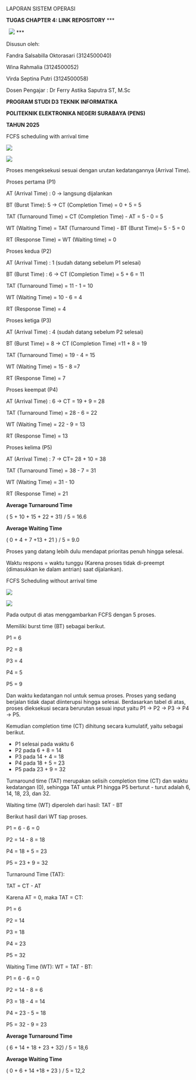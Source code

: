 LAPORAN SISTEM OPERASI

**TUGAS CHAPTER 4: LINK REPOSITORY**
\***


` `***![](Aspose.Words.6b42141f-8a9f-4e7d-8d67-441991e90cc6.001.png)***
\***


Disusun oleh:

Fandra Salsabilla Oktorasari 	(3124500040)

Wina Rahmalia 			(3124500052)

Virda Septina Putri 			(3124500058)

Dosen Pengajar  	: Dr Ferry Astika Saputra ST, M.Sc





**PROGRAM STUDI D3 TEKNIK INFORMATIKA**

**POLITEKNIK ELEKTRONIKA NEGERI SURABAYA (PENS)**

**TAHUN 2025**



FCFS scheduling with arrival time

![](Aspose.Words.6b42141f-8a9f-4e7d-8d67-441991e90cc6.002.png)

![](Aspose.Words.6b42141f-8a9f-4e7d-8d67-441991e90cc6.003.png)

Proses mengeksekusi sesuai dengan urutan kedatangannya (Arrival Time).

Proses pertama (P1)

AT (Arrival Time) : 0 → langsung dijalankan

BT (Burst Time): 5 → CT (Completion Time)  = 0 + 5 = 5

TAT (Turnaround Time) = CT (Completion Time) - AT = 5 - 0 = 5

WT (Waiting Time) = TAT (Turnaround Time)  - BT (Burst Time)= 5 - 5 = 0

RT (Response Time) = WT (Waiting time) = 0

Proses kedua (P2)

AT (Arrival Time) : 1 (sudah datang sebelum P1 selesai)

BT (Burst Time) : 6 → CT (Completion Time)  = 5 + 6 = 11

TAT (Turnaround Time) = 11 - 1 = 10

WT (Waiting Time)  = 10 - 6 = 4

RT (Response Time) =  4

Proses ketiga (P3)

AT (Arrival Time) : 4 (sudah datang sebelum P2 selesai)

BT (Burst Time) = 8 → CT (Completion Time)  =11 + 8 = 19

TAT (Turnaround Time) = 19 - 4 = 15

WT (Waiting Time) = 15 - 8 =7

RT (Response Time) = 7

Proses keempat (P4)

AT (Arrival Time) : 6 → CT = 19 + 9 = 28

TAT (Turnaround Time) = 28 - 6  = 22

WT (Waiting Time) = 22 - 9 = 13

RT (Response Time) = 13

Proses kelima (P5)

AT (Arrival Time) : 7 → CT= 28 + 10 = 38

TAT (Turnaround Time) = 38 - 7 = 31

WT (Waiting Time) = 31 - 10

RT (Response Time) = 21 

**Average Turnaround Time**

( 5 + 10 + 15 + 22 + 31) / 5 = 16.6

**Average Waiting Time**

( 0 + 4 + 7 +13 + 21 ) / 5 = 9.0

Proses yang datang lebih dulu mendapat prioritas penuh hingga selesai.

Waktu respons = waktu tunggu (Karena proses tidak di-preempt (dimasukkan ke dalam antrian) saat dijalankan).



FCFS Scheduling without arrival time

![](Aspose.Words.6b42141f-8a9f-4e7d-8d67-441991e90cc6.004.jpeg)

![](Aspose.Words.6b42141f-8a9f-4e7d-8d67-441991e90cc6.005.png)

Pada output di atas menggambarkan FCFS dengan 5 proses.

Memiliki burst time (BT) sebagai berikut.

P1 = 6

P2 = 8

P3 = 4

P4 = 5

P5 = 9

Dan waktu kedatangan  nol untuk semua proses. Proses yang sedang berjalan tidak dapat diinterupsi hingga selesai. Berdasarkan tabel di atas, proses dieksekusi secara berurutan sesuai input yaitu P1 → P2 → P3 → P4 → P5.

Kemudian completion time (CT) dihitung secara kumulatif, yaitu sebagai berikut.

- P1 selesai pada waktu 6
- P2 pada 6 + 8 = 14
- P3 pada 14 + 4 = 18
- P4 pada 18 + 5 = 23
- P5 pada 23 + 9 = 32

Turnaround time (TAT) merupakan selisih completion time (CT) dan waktu kedatangan (0), sehingga TAT untuk P1 hingga P5 berturut - turut adalah 6, 14, 18, 23, dan 32.

Waiting time (WT) diperoleh dari hasil: TAT - BT

Berikut hasil dari WT tiap proses.

P1 = 6 - 6 = 0

P2 = 14 - 8 = 18

P4 = 18 + 5 = 23

P5 = 23 + 9 = 32

Turnaround Time (TAT):

TAT = CT - AT

Karena AT = 0, maka TAT = CT:

P1 = 6

P2 = 14

P3 = 18

P4 = 23

P5 = 32

Waiting Time (WT):
WT = TAT - BT:

P1 = 6 - 6 = 0

P2 = 14 - 8 = 6

P3 = 18 - 4 = 14

P4 = 23 - 5 = 18

P5 = 32 - 9 = 23

**Average Turnaround Time**

( 6 + 14 + 18 + 23 + 32) / 5 = 18,6

**Average Waiting Time**

( 0 + 6 + 14 +18 + 23 ) / 5 = 12,2
